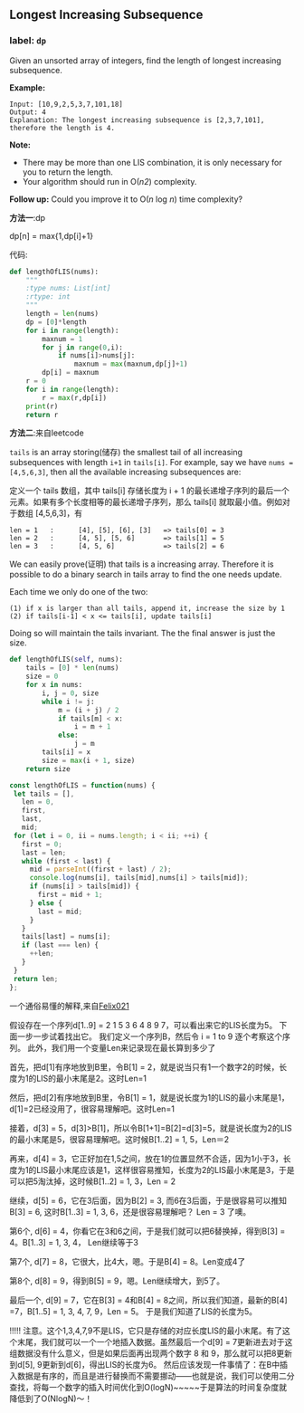 ## Longest Increasing Subsequence

### label: `dp`

Given an unsorted array of integers, find the length of longest increasing subsequence.

**Example:**

```
Input: [10,9,2,5,3,7,101,18]
Output: 4 
Explanation: The longest increasing subsequence is [2,3,7,101], therefore the length is 4. 
```

**Note:**

- There may be more than one LIS combination, it is only necessary for you to return the length.
- Your algorithm should run in O(*n2*) complexity.

**Follow up:** Could you improve it to O(*n* log *n*) time complexity?

**方法一**:dp

dp[n] = max{1,dp[i]+1}

代码:

``` python
def lengthOfLIS(nums):
    """
    :type nums: List[int]
    :rtype: int
    """
    length = len(nums)
    dp = [0]*length
    for i in range(length):
        maxnum = 1
        for j in range(0,i):
            if nums[i]>nums[j]:
                maxnum = max(maxnum,dp[j]+1)
        dp[i] = maxnum
    r = 0
    for i in range(length):
        r = max(r,dp[i])
    print(r)
    return r
```

**方法二**:来自leetcode

`tails` is an array storing(储存) the smallest tail of all increasing subsequences with length `i+1` in `tails[i]`.
For example, say we have `nums = [4,5,6,3]`, then all the available increasing subsequences are:

定义一个 tails 数组，其中 tails[i] 存储长度为 i + 1 的最长递增子序列的最后一个元素。如果有多个长度相等的最长递增子序列，那么 tails[i] 就取最小值。例如对于数组 [4,5,6,3]，有

```
len = 1   :      [4], [5], [6], [3]   => tails[0] = 3
len = 2   :      [4, 5], [5, 6]       => tails[1] = 5
len = 3   :      [4, 5, 6]            => tails[2] = 6
```

We can easily prove(证明) that tails is a increasing array. Therefore it is possible to do a binary search in tails array to find the one needs update.

Each time we only do one of the two:

```
(1) if x is larger than all tails, append it, increase the size by 1
(2) if tails[i-1] < x <= tails[i], update tails[i]
```

Doing so will maintain the tails invariant. The the final answer is just the size.

```python
def lengthOfLIS(self, nums):
    tails = [0] * len(nums)
    size = 0
    for x in nums:
        i, j = 0, size
        while i != j:
            m = (i + j) / 2
            if tails[m] < x:
                i = m + 1
            else:
                j = m
        tails[i] = x
        size = max(i + 1, size)
    return size
```

 ```js
const lengthOfLIS = function(nums) {
  let tails = [],
    len = 0,
    first,
    last,
    mid;
  for (let i = 0, ii = nums.length; i < ii; ++i) {
    first = 0;
    last = len;
    while (first < last) {
      mid = parseInt((first + last) / 2);
      console.log(nums[i], tails[mid],nums[i] > tails[mid]);
      if (nums[i] > tails[mid]) {
        first = mid + 1;
      } else {
        last = mid;
      }
    }
    tails[last] = nums[i];
    if (last === len) {
      ++len;
    }
  }
  return len;
};
 ```



一个通俗易懂的解释,来自[Felix021](https://www.felix021.com/blog/read.php?1587)

假设存在一个序列d[1..9] = 2 1 5 3 6 4 8 9 7，可以看出来它的LIS长度为5。 下面一步一步试着找出它。 我们定义一个序列B，然后令 i = 1 to 9 逐个考察这个序列。 此外，我们用一个变量Len来记录现在最长算到多少了  

首先，把d[1]有序地放到B里，令B[1] = 2，就是说当只有1一个数字2的时候，长度为1的LIS的最小末尾是2。这时Len=1  

然后，把d[2]有序地放到B里，令B[1] = 1，就是说长度为1的LIS的最小末尾是1，d[1]=2已经没用了，很容易理解吧。这时Len=1  

接着，d[3] = 5，d[3]>B[1]，所以令B[1+1]=B[2]=d[3]=5，就是说长度为2的LIS的最小末尾是5，很容易理解吧。这时候B[1..2] = 1, 5，Len＝2  

再来，d[4] = 3，它正好加在1,5之间，放在1的位置显然不合适，因为1小于3，长度为1的LIS最小末尾应该是1，这样很容易推知，长度为2的LIS最小末尾是3，于是可以把5淘汰掉，这时候B[1..2] = 1, 3，Len = 2  

继续，d[5] = 6，它在3后面，因为B[2] = 3, 而6在3后面，于是很容易可以推知B[3] = 6, 这时B[1..3] = 1, 3, 6，还是很容易理解吧？ Len = 3 了噢。 

 第6个, d[6] = 4，你看它在3和6之间，于是我们就可以把6替换掉，得到B[3] = 4。B[1..3] = 1, 3, 4， Len继续等于3  

第7个, d[7] = 8，它很大，比4大，嗯。于是B[4] = 8。Len变成4了  

第8个, d[8] = 9，得到B[5] = 9，嗯。Len继续增大，到5了。  

最后一个, d[9] = 7，它在B[3] = 4和B[4] = 8之间，所以我们知道，最新的B[4] =7，B[1..5] = 1, 3, 4, 7, 9，Len = 5。  于是我们知道了LIS的长度为5。 

 !!!!! 注意。这个1,3,4,7,9不是LIS，它只是存储的对应长度LIS的最小末尾。有了这个末尾，我们就可以一个一个地插入数据。虽然最后一个d[9] = 7更新进去对于这组数据没有什么意义，但是如果后面再出现两个数字 8 和 9，那么就可以把8更新到d[5], 9更新到d[6]，得出LIS的长度为6。  然后应该发现一件事情了：在B中插入数据是有序的，而且是进行替换而不需要挪动——也就是说，我们可以使用二分查找，将每一个数字的插入时间优化到O(logN)~~~~~于是算法的时间复杂度就降低到了O(NlogN)～！